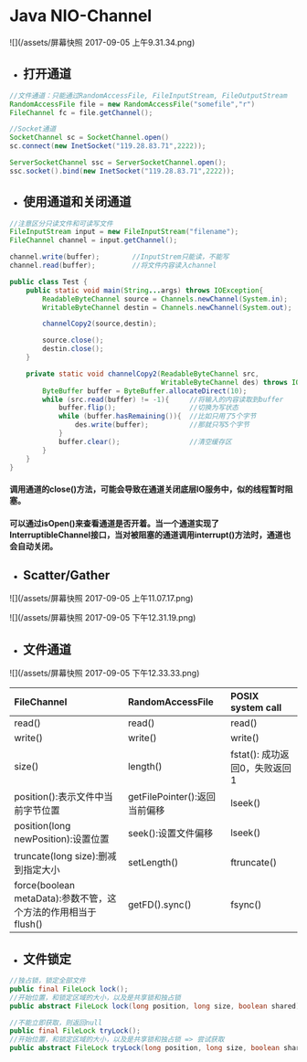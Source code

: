 # Java NIO-Channel

![](/assets/屏幕快照 2017-09-05 上午9.31.34.png)

* ## 打开通道

```java
//文件通道：只能通过RandomAccessFile, FileInputStream, FileOutputStream
RandomAccessFile file = new RandomAccessFile("somefile","r")
FileChannel fc = file.getChannel();

//Socket通道
SocketChannel sc = SocketChannel.open()
sc.connect(new InetSocket("119.28.83.71",2222));

ServerSocketChannel ssc = ServerSocketChannel.open();
ssc.socket().bind(new InetSocket("119.28.83.71",2222));
```

* ## 使用通道和关闭通道

```java
//注意区分只读文件和可读写文件
FileInputStream input = new FileInputStream("filename");
FileChannel channel = input.getChannel();

channel.write(buffer);        //InputStrem只能读，不能写
channel.read(buffer);         //将文件内容读入channel
```

```java
public class Test {
    public static void main(String...args) throws IOException{
        ReadableByteChannel source = Channels.newChannel(System.in);
        WritableByteChannel destin = Channels.newChannel(System.out);

        channelCopy2(source,destin);

        source.close();
        destin.close();
    }

    private static void channelCopy2(ReadableByteChannel src,
                                     WritableByteChannel des) throws IOException{
        ByteBuffer buffer = ByteBuffer.allocateDirect(10);
        while (src.read(buffer) != -1){     //将输入的内容读取到buffer
            buffer.flip();                  //切换为写状态
            while (buffer.hasRemaining()){  //比如只用了5个字节
                des.write(buffer);          //那就只写5个字节
            }
            buffer.clear();                 //清空缓存区
        }
    }
}
```

#### 调用通道的close\(\)方法，可能会导致在通道关闭底层IO服务中，似的线程暂时阻塞。

#### 可以通过isOpen\(\)来查看通道是否开着。当一个通道实现了InterruptibleChannel接口，当对被阻塞的通道调用interrupt\(\)方法时，通道也会自动关闭。

* ## Scatter/Gather

![](/assets/屏幕快照 2017-09-05 上午11.07.17.png)

![](/assets/屏幕快照 2017-09-05 下午12.31.19.png)

* ## 文件通道

![](/assets/屏幕快照 2017-09-05 下午12.33.33.png)

| FileChannel | RandomAccessFile | POSIX system call |
| :--- | :--- | :--- |
| read\(\) | read\(\) | read\(\) |
| write\(\) | write\(\) | write\(\) |
| size\(\) | length\(\) | fstat\(\): 成功返回0，失败返回1 |
| position\(\):表示文件中当前字节位置 | getFilePointer\(\):返回当前偏移 | lseek\(\) |
| position\(long newPosition\):设置位置 | seek\(\):设置文件偏移 | lseek\(\) |
| truncate\(long size\):删减到指定大小 | setLength\(\) | ftruncate\(\) |
| force\(boolean metaData\):参数不管，这个方法的作用相当于flush\(\) | getFD\(\).sync\(\) | fsync\(\) |

* ## 文件锁定

```java
//独占锁，锁定全部文件
public final FileLock lock();
//开始位置，和锁定区域的大小，以及是共享锁和独占锁
public abstract FileLock lock(long position, long size, boolean shared);

//不能立即获取，则返回null
public final FileLock tryLock();
//开始位置，和锁定区域的大小，以及是共享锁和独占锁 => 尝试获取
public abstract FileLock tryLock(long position, long size, boolean shared);
```



